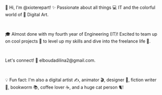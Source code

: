 <p>
  👋 Hi, I'm <span class="github-username">@xioterepart</span>! ✨ Passionate about all things <span class="tech-icon">💻</span> IT and the colorful world of <span class="art-icon">🎨</span> Digital Art.
</p>
<br>
<p>
  🎓 Almost done with my fourth year of Engineering (IT)! Excited to team up on cool projects <span class="project-icon">🤝</span> to level up my skills and dive into the freelance life <span class="freelance-icon">💼</span>.
</p>
<br>
<p>
  Let's connect! 📧 <span class="contact-email">elboudadilina2@gmail.com</span>.
</p>
<br>
<p class="fun-facts">
  💡 Fun fact: I'm also a digital artist <span class="artist-icon">✍️</span>, animator <span class="animator-icon">🎬</span>, designer <span class="designer-icon">📐</span>, fiction writer <span class="writer-icon">📝</span>, bookworm <span class="reader-icon">📚</span>, coffee lover <span class="coffee-icon">☕</span>, and a huge cat person <span class="cat-icon">🐈</span>!
</p>

